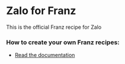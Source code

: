# Zalo for Franz
This is the official Franz recipe for Zalo

### How to create your own Franz recipes:
* [Read the documentation](https://github.com/meetfranz/plugins)
